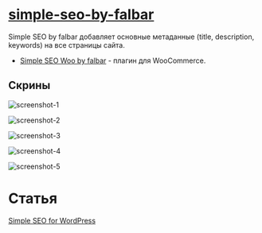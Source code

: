 # [simple-seo-by-falbar](https://wordpress.org/plugins/simple-seo-by-falbar/)

Simple SEO by falbar добавляет основные метаданные (title, description, keywords) на все страницы сайта.

* [Simple SEO Woo by falbar](https://wordpress.org/plugins/simple-seo-woo-by-falbar/) - плагин для WooCommerce.

## Скрины

![screenshot-1](https://ps.w.org/simple-seo-by-falbar/assets/screenshot-1.jpg)

![screenshot-2](https://ps.w.org/simple-seo-by-falbar/assets/screenshot-2.jpg)

![screenshot-3](https://ps.w.org/simple-seo-by-falbar/assets/screenshot-3.jpg)

![screenshot-4](https://ps.w.org/simple-seo-by-falbar/assets/screenshot-4.jpg)

![screenshot-5](https://ps.w.org/simple-seo-by-falbar/assets/screenshot-5.jpg)

# Статья

[Simple SEO for WordPress](http://falbar.ru/article/simple-seo-for-wordpress)